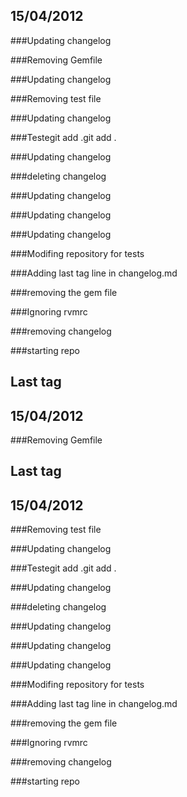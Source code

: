 15/04/2012
---------
###Updating changelog

###Removing Gemfile

###Updating changelog

###Removing test file

###Updating changelog

###Testegit add .git add .

###Updating changelog

###deleting changelog

###Updating changelog

###Updating changelog

###Updating changelog

###Modifing repository for tests

###Adding last tag line in changelog.md

###removing the gem file

###Ignoring rvmrc

###removing changelog

###starting repo

Last tag
----------
15/04/2012
---------
###Removing Gemfile

Last tag
----------
15/04/2012
---------
###Removing test file

###Updating changelog

###Testegit add .git add .

###Updating changelog

###deleting changelog

###Updating changelog

###Updating changelog

###Updating changelog

###Modifing repository for tests

###Adding last tag line in changelog.md

###removing the gem file

###Ignoring rvmrc

###removing changelog

###starting repo

